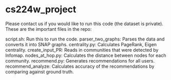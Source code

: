 # cs224w_project

Please contact us if you would like to run this code (the dataset is private). These are the important files in the repo:


script.sh: Run this to run the code. 
parser_two_graphs: Parses the data and converts it into SNAP graphs.
centrality.py: Calculates PageRank, Eigen centrality. 
create_input_PR: Reads in communities that were detected by Infomap. 
nodes_at_hop.py: Calculates the distance between nodes for each community. 
recommend.py: Generates recommendations for all users. 
recommend_analyze: Calculates accuracy of the recommendations by comparing against ground truth. 
